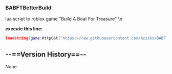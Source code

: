 ### BABFTBetterBuild
lua script to roblox game "Build A Boat For Treasure" \n

**execute this line:**
```lua
loadstring(game:HttpGet("https://raw.githubusercontent.com/Azzikx/BABFTBetterBuild/refs/heads/main/SourceCode"))()
```

## **--==Version History==--**
None
